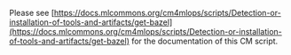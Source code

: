 Please see [https://docs.mlcommons.org/cm4mlops/scripts/Detection-or-installation-of-tools-and-artifacts/get-bazel](https://docs.mlcommons.org/cm4mlops/scripts/Detection-or-installation-of-tools-and-artifacts/get-bazel) for the documentation of this CM script.
